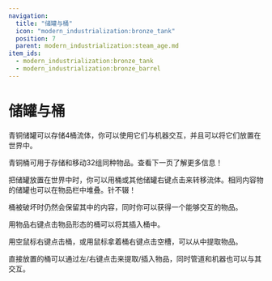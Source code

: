 ```yaml
---
navigation:
  title: "储罐与桶"
  icon: "modern_industrialization:bronze_tank"
  position: 7
  parent: modern_industrialization:steam_age.md
item_ids:
  - modern_industrialization:bronze_tank
  - modern_industrialization:bronze_barrel
---
```


# 储罐与桶

青铜储罐可以存储4桶流体，你可以使用它们与机器交互，并且可以将它们放置在世界中。

青铜桶可用于存储和移动32组同种物品。查看下一页了解更多信息！

把储罐放置在世界中时，你可以用桶或其他储罐右键点击来转移流体。相同内容物的储罐也可以在物品栏中堆叠。针不辍！

<Recipe id="modern_industrialization:materials/bronze/craft/tank" />

桶被破坏时仍然会保留其中的内容，同时你可以获得一个能够交互的物品。

用物品右键点击物品形态的桶可以将其插入桶中。

用空鼠标右键点击桶，或用鼠标拿着桶右键点击空槽，可以从中提取物品。

直接放置的桶可以通过左/右键点击来提取/插入物品，同时管道和机器也可以与其交互。

<Recipe id="modern_industrialization:materials/bronze/craft/barrel" />

